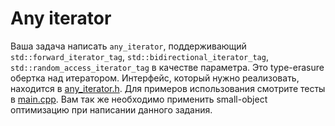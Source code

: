 # Any iterator

Ваша задача написать `any_iterator`, поддерживающий `std::forward_iterator_tag`, `std::bidirectional_iterator_tag`,
    `std::random_access_iterator_tag` в качестве параметра.
Это type-erasure обертка над итератором. Интерфейс, который нужно реализовать, находится в [any_iterator.h](./any_iterator.h).
Для примеров использования смотрите тесты в [main.cpp](./main.cpp).
Вам так же необходимо применить small-object оптимизацию при написании данного задания.
